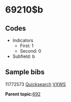 # 69210$b

## Codes

-   Indicators
    -   First: 1
    -   Second: 0
-   Subfield: b

## Sample bibs

11772573 [Quicksearch](https://search.library.yale.edu/catalog/11772573) [VXWS](http://prodorbis.library.yale.edu:7014/vxws/GetHoldingsService?bibId=11772573)

**Parent topic:**[692](../../tags/692/692.md)


